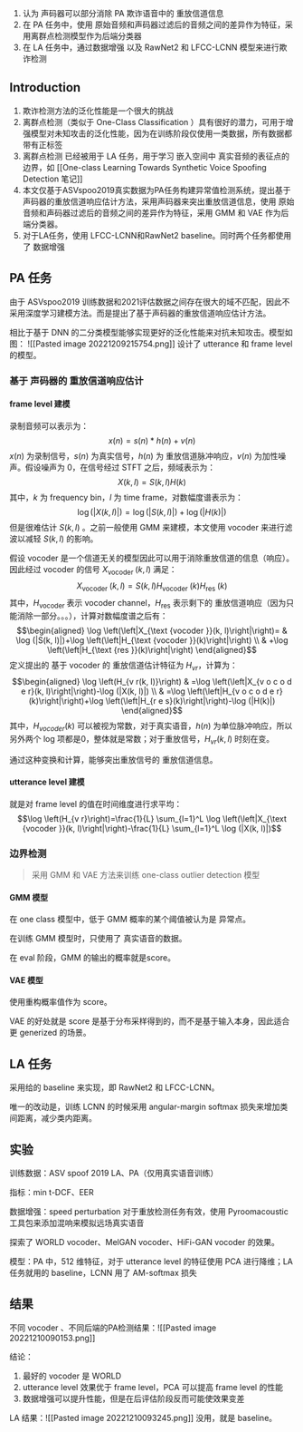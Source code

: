 
1. 认为 声码器可以部分消除 PA 欺诈语音中的 重放信道信息
2. 在 PA 任务中，使用 原始音频和声码器过滤后的音频之间的差异作为特征，采用离群点检测模型作为后端分类器
3. 在 LA 任务中，通过数据增强 以及 RawNet2 和  LFCC-LCNN 模型来进行欺诈检测

## Introduction

1. 欺诈检测方法的泛化性能是一个很大的挑战
2. 离群点检测（类似于 One-Class Classification ）具有很好的潜力，可用于增强模型对未知攻击的泛化性能，因为在训练阶段仅使用一类数据，所有数据都带有正标签
3. 离群点检测 已经被用于 LA 任务，用于学习 嵌入空间中 真实音频的表征点的边界，如 [[One-class Learning Towards Synthetic Voice Spoofing Detection 笔记]]
4. 本文仅基于ASVspoo2019真实数据为PA任务构建异常值检测系统，提出基于声码器的重放信道响应估计方法，采用声码器来突出重放信道信息，使用 原始音频和声码器过滤后的音频之间的差异作为特征，采用 GMM 和 VAE 作为后端分类器。
5. 对于LA任务，使用 LFCC-LCNN和RawNet2 baseline。同时两个任务都使用了 数据增强

## PA 任务
由于 ASVspoo2019 训练数据和2021评估数据之间存在很大的域不匹配，因此不采用深度学习建模方法。而是提出了基于声码器的重放信道响应估计方法。

相比于基于 DNN 的二分类模型能够实现更好的泛化性能来对抗未知攻击。模型如图：
![[Pasted image 20221209215754.png]]
设计了 utterance 和 frame level 的模型。

### 基于 声码器的 重放信道响应估计

#### frame level 建模

录制音频可以表示为：$$x(n)=s(n) * h(n)+v(n)$$
$x(n)$ 为录制信号，$s(n)$ 为真实信号，$h(n)$ 为 重放信道脉冲响应，$v(n)$ 为加性噪声。假设噪声为 0，在信号经过 STFT 之后，频域表示为：$$X(k, l)=S(k, l) H(k)$$
其中，$k$ 为 frequency bin，$l$ 为 time frame，对数幅度谱表示为：$$\log (|X(k, l)|)=\log (|S(k, l)|)+\log (|H(k)|)$$
但是很难估计 $S(k, l)$ 。之前一般使用 GMM 来建模，本文使用 vocoder 来进行滤波以减轻 $S(k, l)$ 的影响。

假设 vocoder 是一个信道无关的模型因此可以用于消除重放信道的信息（响应）。因此经过 vocoder 的信号 $X_{\text {vocoder }}(k, l)$ 满足：$$X_{\text {vocoder }}(k, l)=S(k, l) H_{\text {vocoder }}(k) H_{\text {res }}(k)$$
其中，$H_{\text {vocoder }}$ 表示 vocoder channel，$H_{\text {res}}$ 表示剩下的 重放信道响应（因为只能消除一部分。。。），计算对数幅度谱之后有：$$\begin{aligned}
\log \left(\left|X_{\text {vocoder }}(k, l)\right|\right)= & \log (|S(k, l)|)+\log \left(\left|H_{\text {vocoder }}(k)\right|\right) \\
& +\log \left(\left|H_{\text {res }}(k)\right|\right)
\end{aligned}$$
定义提出的 基于 vocoder 的 重放信道估计特征为 $H_{v r}$，计算为：$$\begin{aligned}
\log \left(H_{v r(k, l)}\right) & =\log \left(\left|X_{v o c o d e r}(k, l)\right|\right)-\log (|X(k, l)|) \\
& =\log \left(\left|H_{v o c o d e r}(k)\right|\right)+\log \left(\left|H_{r e s}(k)\right|\right)-\log (|H(k)|)
\end{aligned}$$
其中，$H_{v o c o d e r}(k)$ 可以被视为常数，对于真实语音，$h(n)$ 为单位脉冲响应，所以另外两个 log 项都是0，整体就是常数；对于重放信号，$H_{v r}(k, l)$ 时刻在变。

通过这种变换和计算，能够突出重放信号的 重放信道信息。

#### utterance level 建模

就是对 frame level 的值在时间维度进行求平均：$$\log \left(H_{v r}\right)=\frac{1}{L} \sum_{l=1}^L \log \left(\left|X_{\text {vocoder }}(k, l)\right|\right)-\frac{1}{L} \sum_{l=1}^L \log (|X(k, l)|)$$
### 边界检测
> 采用 GMM 和 VAE 方法来训练 one-class outlier detection 模型

#### GMM 模型

在 one class 模型中，低于 GMM 概率的某个阈值被认为是 异常点。

在训练 GMM 模型时，只使用了 真实语音的数据。

在 eval 阶段，GMM 的输出的概率就是score。

#### VAE 模型

使用重构概率值作为 score。

VAE 的好处就是 score 是基于分布采样得到的，而不是基于输入本身，因此适合更 generized 的场景。

## LA 任务

采用给的 baseline 来实现，即 RawNet2 和 LFCC-LCNN。

唯一的改动是，训练 LCNN 的时候采用 angular-margin softmax 损失来增加类间距离，减少类内距离。

## 实验

训练数据：ASV spoof 2019 LA、PA（仅用真实语音训练）

指标：min t-DCF、EER

数据增强：speed perturbation 对于重放检测任务有效，使用 Pyroomacoustic 工具包来添加混响来模拟远场真实语音

探索了 WORLD vocoder、MelGAN vocoder、HiFi-GAN vocoder 的效果。

模型：PA 中，512 维特征，对于 utterance level 的特征使用 PCA 进行降维；LA 任务就用的 baseline，LCNN 用了 AM-softmax 损失

## 结果

不同 vocoder 、不同后端的PA检测结果：![[Pasted image 20221210090153.png]]

结论：
1. 最好的 vocoder 是 WORLD
2. utterance level 效果优于 frame level，PCA 可以提高 frame level 的性能
3. 数据增强可以提升性能，但是在后评估阶段反而可能使效果变差

LA 结果：![[Pasted image 20221210093245.png]]
没用，就是 baseline。







